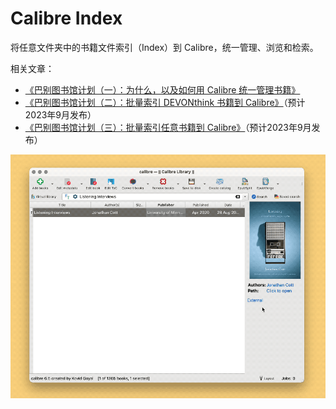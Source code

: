 # Calibre Index

将任意文件夹中的书籍文件索引（Index）到 Calibre，统一管理、浏览和检索。

相关文章：

- [《巴别图书馆计划（一）：为什么，以及如何用 Calibre 统一管理书籍》](https://utgd.net/article/20253)
- [《巴别图书馆计划（二）：批量索引 DEVONthink 书籍到 Calibre》](https://utgd.net/article/20254)（预计2023年9月发布）
- [《巴别图书馆计划（三）：批量索引任意书籍到 Calibre》](https://utgd.net/article/20255)（预计2023年9月发布）

![title](img.gif)